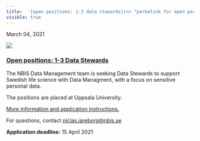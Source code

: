 ```yaml
---
title:  '[open positions: 1-3 data stewards](<> "permalink for open positions: 1-3 data stewards")'
visible: true
---
```

    

March 04, 2021

[![](/assets/img/logos/icon-share-twitter.png)](<https://twitter.com/share?url=https://nbis.se/news/2021/03/04/position-data-stewards/> "Tweet it!")

###  [Open positions: 1-3 Data Stewards](<> "Permalink for Open positions: 1-3 Data Stewards")

The NBIS Data Management team is seeking Data Stewards to support Swedish life science with Data Managment, with a focus on sensitive personal data.

The positions are placed at Uppsala University.

[More information and application instructions.](<https://www.uu.se/en/about-uu/join-us/details/?positionId=385468>)

For questions, contact niclas.jareborg@nbis.se

**Application deadline:** 15 April 2021
